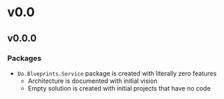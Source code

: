# v0.0

## v0.0.0

### Packages

- `Do.Blueprints.Service` package is created with literally zero features
  - Architecture is documented with initial vision
  - Empty solution is created with initial projects that have no code
